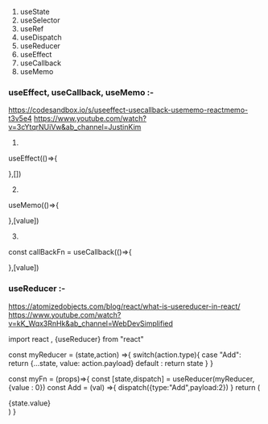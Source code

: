1. useState 
2. useSelector 
3. useRef
4. useDispatch 
5. useReducer
6. useEffect
7. useCallback
8. useMemo

### useEffect, useCallback, useMemo :- 

https://codesandbox.io/s/useeffect-usecallback-usememo-reactmemo-t3v5e4
https://www.youtube.com/watch?v=3cYtqrNUiVw&ab_channel=JustinKim

1. 
useEffect(()=>{

},[])

2. 
useMemo(()=>{

},[value])

3. 
const callBackFn = useCallback(()=>{

},[value])

<Child callBackFn={callBackFn} counter={counter}>


### useReducer :- 
https://atomizedobjects.com/blog/react/what-is-usereducer-in-react/
https://www.youtube.com/watch?v=kK_Wqx3RnHk&ab_channel=WebDevSimplified


import react , {useReducer} from "react"

const myReducer = (state,action) =>{
    switch(action.type){
        case "Add":
            return {...state, value: action.payload} 
        default :
            return state 
    }
}

const myFn = (props)=>{
    const [state,dispatch] = useReducer(myReducer,{value : 0})
    const Add = (val) =>{
        dispatch({type:"Add",payload:2})
    }
    return (
        <div>{state.value}</div>
    )
}